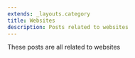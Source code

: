 ```yaml
---
extends: _layouts.category
title: Websites
description: Posts related to websites
---
```


These posts are all related to websites
